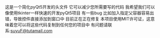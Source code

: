 这是一个简化pyQt5开发的头文件
它可以减少您所需要写的代码
我希望我们可以像使用tkinter一样快速的开发pyQt5项目
有一些bug
比如加入指定父容器容易出错，导致控件直接添加到窗口中
目前正在正在修复
本项目使用MIT许可证，这意味着您可以将这些代码复制到任何您的项目中
有问题请联系:suyuF@tutamail.com
